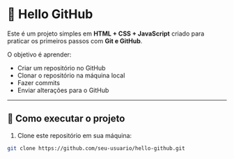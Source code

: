 # 👋 Hello GitHub  

Este é um projeto simples em **HTML + CSS + JavaScript** criado para praticar os primeiros passos com **Git e GitHub**.  

O objetivo é aprender:  
- Criar um repositório no GitHub  
- Clonar o repositório na máquina local  
- Fazer commits  
- Enviar alterações para o GitHub  

---

## 🚀 Como executar o projeto  

1. Clone este repositório em sua máquina:  

```bash
git clone https://github.com/seu-usuario/hello-github.git
